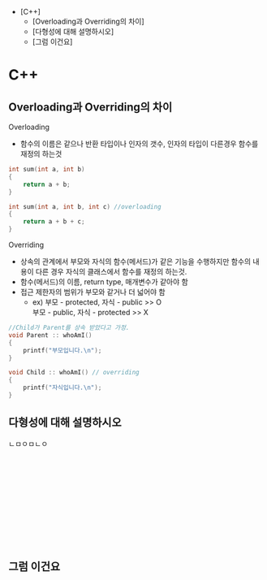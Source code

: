 <!-- TOC START min:1 max:3 link:false update:false -->
- [C++]
  - [Overloading과 Overriding의 차이]
  - [다형성에 대해 설명하시오]
  - [그럼 이건요]

<!-- TOC END -->




# C++

## Overloading과 Overriding의 차이
Overloading
- 함수의 이름은 같으나 반환 타입이나 인자의 갯수, 인자의 타입이 다른경우 함수를 재정의 하는것

```c
int sum(int a, int b)
{
    return a + b;
}

int sum(int a, int b, int c) //overloading
{
    return a + b + c;
}
```

Overriding
- 상속의 관계에서 부모와 자식의 함수(메서드)가 같은 기능을 수행하지만 함수의 내용이 다른 경우 자식의 클래스에서 함수를 재정의 하는것.
- 함수(메서드)의 이름, return type, 매개변수가 같아야 함
- 접근 제한자의 범위가 부모와 같거나 더 넓어야 함
  - ex) 부모 - protected, 자식 - public >> O<br>
      부모 - public, 자식 - protected >> X

```c
//Child가 Parent를 상속 받았다고 가정.
void Parent :: whoAmI()
{
    printf("부모입니다.\n");
}

void Child :: whoAmI() // overriding
{
    printf("자식입니다.\n");
}
```

## 다형성에 대해 설명하시오
ㄴㅁㅇㅁㄴㅇ<br><br><br><br><br><br><br><br><br><br><br><br>


## 그럼 이건요
<br><br><br><br><br><br><br><br><br><br><br><br>
